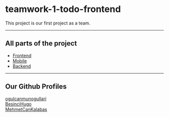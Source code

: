 <h1>teamwork-1-todo-frontend</h1>
<p>This project is our first project as a team.
</p>
<hr>
<h2>All parts of the project</h2>
<ul>
<li><a href="https://github.com/ogulcanmunogullari/teamwork-1-todo-frontend">
Frontend</a></li>
<li><a href="https://github.com/BesinciHugo/teamwork-1-todo-mobile">
Mobile</a></li>
<li><a href="https://github.com/MehmetCanKalabas/teamwork-1-todo-backend">
Backend</a></li>
</ul>
<hr>
<h2>Our Github Profiles</h2>
<a href="https://github.com/ogulcanmunogullari">
ogulcanmunogullari</a> <br/>
<a href="https://github.com/BesinciHugo">
BesinciHugo</a> <br/>
<a href="https://github.com/MehmetCanKalabas">
MehmetCanKalabas</a>
